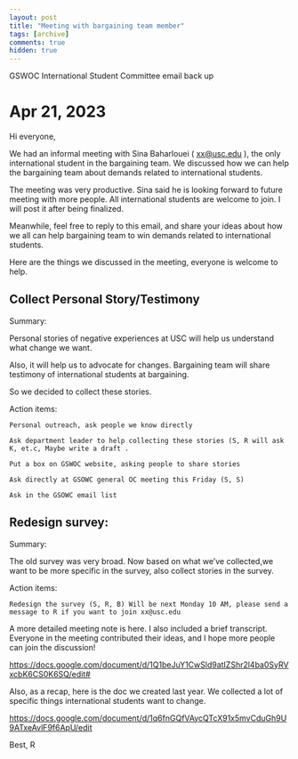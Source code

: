```yaml
---
layout: post
title: "Meeting with bargaining team member"
tags: [archive]
comments: true
hidden: true
---
```

GSWOC International Student Committee email back up
# Apr 21, 2023
Hi everyone,

We had an informal meeting with Sina Baharlouei ( xx@usc.edu ), the only international student in the bargaining team. We discussed how we can help the bargaining team about demands related to international students. 

The meeting was very productive. Sina said he is looking forward to future meeting with more people. All international students are welcome to join. I will post it after being finalized.

Meanwhile, feel free to reply to this email, and share your ideas about how we all can help bargaining team to win demands related to international students.

Here are the things we discussed in the meeting, everyone is welcome to help.

## Collect Personal Story/Testimony

Summary:

Personal stories of negative experiences at USC will help us understand what change we want.

Also, it will help us to advocate for changes. Bargaining team will share testimony of international students at bargaining.

So we decided to collect these stories.

Action items:

    Personal outreach, ask people we know directly

    Ask department leader to help collecting these stories (S, R will ask K, et.c, Maybe write a draft . 

    Put a box on GSWOC website, asking people to share stories

    Ask directly at GSOWC general OC meeting this Friday (S, S) 

    Ask in the GSOWC email list


## Redesign survey:

Summary:

The old survey was very broad. Now based on what we’ve collected,we want to be more specific in the survey, also collect stories in the survey.

Action items:

    Redesign the survey (S, R, B) Will be next Monday 10 AM, please send a message to R if you want to join xx@usc.edu 

A more detailed meeting note is here. I also included a brief transcript. Everyone in the meeting contributed their ideas, and I hope more people can join the discussion!

https://docs.google.com/document/d/1Q1beJuY1CwSld9atIZShr2l4ba0SyRVxcbK6CS0K6SQ/edit#

Also, as a recap, here is the doc we created last year. We collected a lot of specific things international students want to change.

https://docs.google.com/document/d/1q6fnGQfVAycQTcX91x5mvCduGh9U9ATxeAvlF9f6ApU/edit

Best,
R